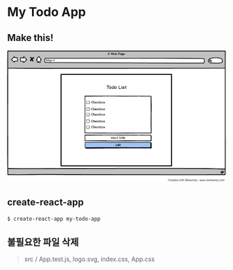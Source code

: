 # My Todo App

## Make this!

![Make this](./doc/todo-list-mockup.png)

## create-react-app
```
$ create-react-app my-todo-app
```

## 불필요한 파일 삭제
> src / App.test.js, logo.svg, index.css, App.css
